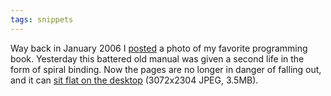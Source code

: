 ```yaml
---
tags: snippets
---
```


Way back in January 2006 I [posted](http://wincent.dev/a/about/wincent/weblog/archives/2006/01/my_favorite_pro.php) a photo of my favorite programming book. Yesterday this battered old manual was given a second life in the form of spiral binding. Now the pages are no longer in danger of falling out, and it can [sit flat on the desktop](/system/images/spiral-bound-c-pocket-reference.jpg) (3072x2304 JPEG, 3.5MB).
